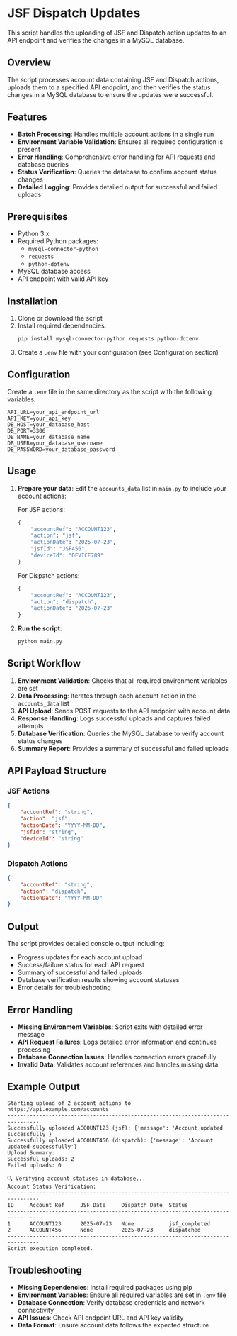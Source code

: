 # JSF Dispatch Updates

This script handles the uploading of JSF and Dispatch action updates to an API endpoint and verifies the changes in a MySQL database.

## Overview

The script processes account data containing JSF and Dispatch actions, uploads them to a specified API endpoint, and then verifies the status changes in a MySQL database to ensure the updates were successful.

## Features

- **Batch Processing**: Handles multiple account actions in a single run
- **Environment Variable Validation**: Ensures all required configuration is present
- **Error Handling**: Comprehensive error handling for API requests and database queries
- **Status Verification**: Queries the database to confirm account status changes
- **Detailed Logging**: Provides detailed output for successful and failed uploads

## Prerequisites

- Python 3.x
- Required Python packages:
  - `mysql-connector-python`
  - `requests`
  - `python-dotenv`
- MySQL database access
- API endpoint with valid API key

## Installation

1. Clone or download the script
2. Install required dependencies:
   ```bash
   pip install mysql-connector-python requests python-dotenv
   ```
3. Create a `.env` file with your configuration (see Configuration section)

## Configuration

Create a `.env` file in the same directory as the script with the following variables:

```env
API_URL=your_api_endpoint_url
API_KEY=your_api_key
DB_HOST=your_database_host
DB_PORT=3306
DB_NAME=your_database_name
DB_USER=your_database_username
DB_PASSWORD=your_database_password
```

## Usage

1. **Prepare your data**: Edit the `accounts_data` list in `main.py` to include your account actions:

   For JSF actions:
   ```python
   {
       "accountRef": "ACCOUNT123",
       "action": "jsf",
       "actionDate": "2025-07-23",
       "jsfId": "JSF456",
       "deviceId": "DEVICE789"
   }
   ```

   For Dispatch actions:
   ```python
   {
       "accountRef": "ACCOUNT123",
       "action": "dispatch",
       "actionDate": "2025-07-23"
   }
   ```

2. **Run the script**:
   ```bash
   python main.py
   ```

## Script Workflow

1. **Environment Validation**: Checks that all required environment variables are set
2. **Data Processing**: Iterates through each account action in the `accounts_data` list
3. **API Upload**: Sends POST requests to the API endpoint with account data
4. **Response Handling**: Logs successful uploads and captures failed attempts
5. **Database Verification**: Queries the MySQL database to verify account status changes
6. **Summary Report**: Provides a summary of successful and failed uploads

## API Payload Structure

### JSF Actions
```json
{
    "accountRef": "string",
    "action": "jsf",
    "actionDate": "YYYY-MM-DD",
    "jsfId": "string",
    "deviceId": "string"
}
```

### Dispatch Actions
```json
{
    "accountRef": "string",
    "action": "dispatch",
    "actionDate": "YYYY-MM-DD"
}
```


## Output

The script provides detailed console output including:

- Progress updates for each account upload
- Success/failure status for each API request
- Summary of successful and failed uploads
- Database verification results showing account statuses
- Error details for troubleshooting

## Error Handling

- **Missing Environment Variables**: Script exits with detailed error message
- **API Request Failures**: Logs detailed error information and continues processing
- **Database Connection Issues**: Handles connection errors gracefully
- **Invalid Data**: Validates account references and handles missing data

## Example Output

```
Starting upload of 2 account actions to https://api.example.com/accounts
--------------------------------------------------------------------------------
Successfully uploaded ACCOUNT123 (jsf): {'message': 'Account updated successfully'}
Successfully uploaded ACCOUNT456 (dispatch): {'message': 'Account updated successfully'}
Upload Summary:
Successful uploads: 2
Failed uploads: 0

🔍 Verifying account statuses in database...
Account Status Verification:
--------------------------------------------------------------------------------
ID     Account Ref     JSF Date     Dispatch Date  Status         
--------------------------------------------------------------------------------
1      ACCOUNT123      2025-07-23   None           jsf_completed  
2      ACCOUNT456      None         2025-07-23     dispatched     
--------------------------------------------------------------------------------
Script execution completed.
```

## Troubleshooting

- **Missing Dependencies**: Install required packages using pip
- **Environment Variables**: Ensure all required variables are set in `.env` file
- **Database Connection**: Verify database credentials and network connectivity
- **API Issues**: Check API endpoint URL and API key validity
- **Data Format**: Ensure account data follows the expected structure